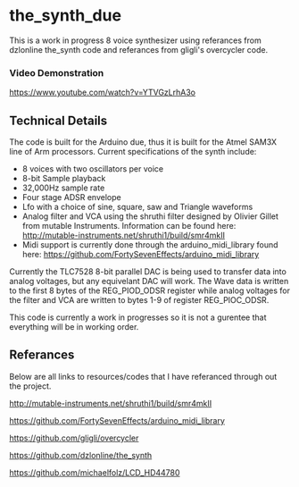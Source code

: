 # the_synth_due

This is a work in progress 8 voice synthesizer using referances from dzlonline the_synth code and referances from gligli's overcycler code.

### Video Demonstration
https://www.youtube.com/watch?v=YTVGzLrhA3o

## Technical Details
The code is built for the Arduino due, thus it is built for the Atmel SAM3X line of Arm processors. Current specifications of the synth include:

* 8 voices with two oscillators per voice
* 8-bit Sample playback
* 32,000Hz sample rate
* Four stage ADSR envelope
* Lfo with a choice of sine, square, saw and Triangle waveforms
* Analog filter and VCA using the shruthi filter designed by Olivier Gillet from mutable Instruments. Information can be found here: http://mutable-instruments.net/shruthi1/build/smr4mkII
* Midi support is currently done through the arduino_midi_library found here: https://github.com/FortySevenEffects/arduino_midi_library

Currently the TLC7528 8-bit parallel DAC is being used to transfer data into analog voltages, but any equivelant DAC will work. The Wave data is written to the first 8 bytes of the REG_PIOD_ODSR register while analog voltages for the filter and VCA are written to bytes 1-9 of register REG_PIOC_ODSR.

This code is currently a work in progresses so it is not a gurentee that everything will be in working order.

## Referances
Below are all links to resources/codes that I have referanced through out the project.
  
<http://mutable-instruments.net/shruthi1/build/smr4mkII>

<https://github.com/FortySevenEffects/arduino_midi_library>

<https://github.com/gligli/overcycler>

<https://github.com/dzlonline/the_synth>

<https://github.com/michaelfolz/LCD_HD44780>
